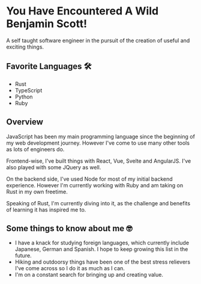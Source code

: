 # You Have Encountered A Wild Benjamin Scott!

A self taught software engineer in the pursuit of the creation of useful and exciting things.

## Favorite Languages 🛠

- Rust
- TypeScript
- Python
- Ruby

## Overview

JavaScript has been my main programming language since the beginning of my web development journey. However I've come to use many other tools as lots of engineers do. 

Frontend-wise, I've built things with React, Vue, Svelte and AngularJS. I've also played with some JQuery as well. 

On the backend side, I've used Node for most of my initial backend experience. However I'm currently working with Ruby and am taking on Rust in my own freetime. 

Speaking of Rust, I'm currently diving into it, as the challenge and benefits of learning it has inspired me to.

## Some things to know about me 🤓

- I have a knack for studying foreign languages, which currently include Japanese, German and Spanish. I hope to keep growing this list in the future.
- Hiking and outdoorsy things have been one of the best stress relievers I've come across so I do it as much as I can.
- I'm on a constant search for bringing up and creating value.
